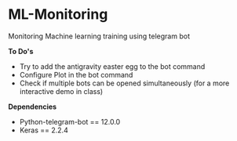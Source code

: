 # ML-Monitoring
Monitoring Machine learning training using telegram bot


**To Do's**
- Try to add the antigravity easter egg to the bot command
- Configure Plot in the bot command
- Check if multiple bots can be opened simultaneously (for a more interactive demo in class)

**Dependencies**
- Python-telegram-bot == 12.0.0
- Keras == 2.2.4
